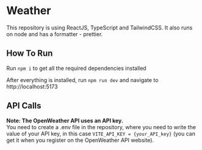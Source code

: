 # Weather
This repository is using ReactJS, TypeScript and TailwindCSS. It also runs on node and has a formatter - prettier.

## How To Run
Run `npm i` to get all the required dependencies installed

After everything is installed, run `npm run dev` and navigate to http://localhost:5173

## API Calls
**Note: The OpenWeather API uses an API key.**<br> You need to create a .env file in the repository, where you need to write the value of your API key, in this case `VITE_API_KEY = {your_API_key}` (you can get it when you register on the OpenWeather API website).
